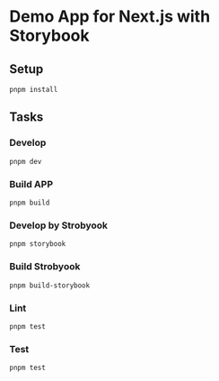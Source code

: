 # Demo App for Next.js with Storybook

## Setup

```
pnpm install
```

## Tasks

### Develop

```
pnpm dev
```

### Build APP

```
pnpm build
```

### Develop by Strobyook

```
pnpm storybook
```

### Build Strobyook

```
pnpm build-storybook
```

### Lint

```
pnpm test
```

### Test

```
pnpm test
```
